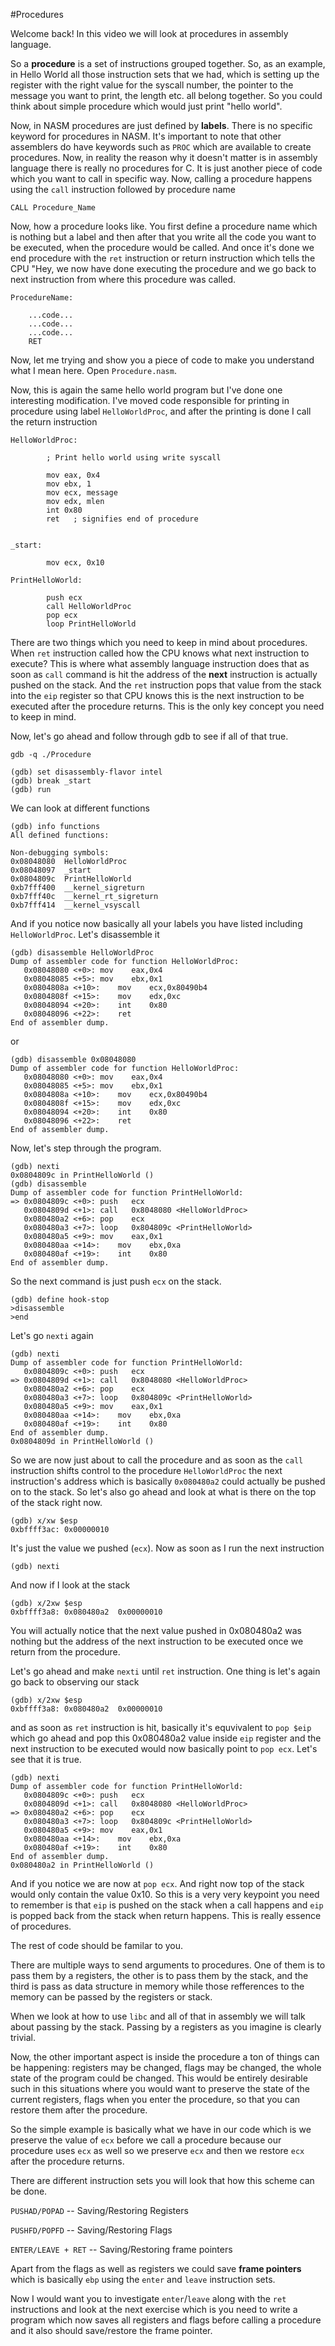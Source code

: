 #Procedures

Welcome back! In this video we will look at procedures in assembly
language.

So a **procedure** is a set of instructions grouped together. So,
as an example, in Hello World all those instruction sets that we
had, which is setting up the register with the right value for the
syscall number, the pointer to the message you want to print, 
the length etc. all belong together. So you could think about simple
procedure which would just print "hello world".

Now, in NASM procedures are just defined by **labels**. There is no
specific keyword for procedures in NASM. It's important to note that
other assemblers do have keywords such as `PROC` which are available
to create procedures. Now, in reality the reason why it doesn't matter
is in assembly language there is really no procedures for C. It is just
another piece of code which you want to call in specific way. Now, 
calling a procedure happens using the `call` instruction followed
by procedure name

```
CALL Procedure_Name
```

Now, how a procedure looks like. You first define a procedure name
which is nothing but a label and then after that you write all the code
you want to be executed, when the procedure would be called. And once
it's done we end procedure with the `ret` instruction or return
instruction which tells the CPU "Hey, we now have done executing the
procedure and we go back to next instruction from where this procedure
was called.

```
ProcedureName:

	...code...
	...code...
	...code...
	RET
```

Now, let me trying and show you a piece of code to make you understand
what I mean here. Open `Procedure.nasm`.

Now, this is again the same hello world program but I've done one
interesting modification. I've moved code responsible for printing
in procedure using label `HelloWorldProc`, and after the printing
is done I call the return instruction

```
HelloWorldProc:

        ; Print hello world using write syscall

        mov eax, 0x4
        mov ebx, 1
        mov ecx, message
        mov edx, mlen
        int 0x80
        ret   ; signifies end of procedure


_start:

        mov ecx, 0x10

PrintHelloWorld:

        push ecx
        call HelloWorldProc
        pop ecx
        loop PrintHelloWorld
```

There are two things which you need to keep in mind about procedures.
When `ret` instruction called how the CPU knows what next instruction
to execute? This is where what assembly language instruction does
that as soon as `call` command is hit the address of the **next**
instruction is actually pushed on the stack. And the `ret` instruction
pops that value from the stack into the `eip` register so that CPU
knows this is the next instruction to be executed after the procedure
returns. This is the only key concept you need to keep in mind.

Now, let's go ahead and follow through gdb to see if all of that true.

```
gdb -q ./Procedure
```

```
(gdb) set disassembly-flavor intel
(gdb) break _start
(gdb) run
```

We can look at different functions

```
(gdb) info functions 
All defined functions:

Non-debugging symbols:
0x08048080  HelloWorldProc
0x08048097  _start
0x0804809c  PrintHelloWorld
0xb7fff400  __kernel_sigreturn
0xb7fff40c  __kernel_rt_sigreturn
0xb7fff414  __kernel_vsyscall
```

And if you notice now basically all your labels you have listed 
including `HelloWorldProc`. Let's disassemble it

```
(gdb) disassemble HelloWorldProc 
Dump of assembler code for function HelloWorldProc:
   0x08048080 <+0>:	mov    eax,0x4
   0x08048085 <+5>:	mov    ebx,0x1
   0x0804808a <+10>:	mov    ecx,0x80490b4
   0x0804808f <+15>:	mov    edx,0xc
   0x08048094 <+20>:	int    0x80
   0x08048096 <+22>:	ret    
End of assembler dump.
```

or

```
(gdb) disassemble 0x08048080
Dump of assembler code for function HelloWorldProc:
   0x08048080 <+0>:	mov    eax,0x4
   0x08048085 <+5>:	mov    ebx,0x1
   0x0804808a <+10>:	mov    ecx,0x80490b4
   0x0804808f <+15>:	mov    edx,0xc
   0x08048094 <+20>:	int    0x80
   0x08048096 <+22>:	ret    
End of assembler dump.
```

Now, let's step through the program.

```
(gdb) nexti
0x0804809c in PrintHelloWorld ()
(gdb) disassemble 
Dump of assembler code for function PrintHelloWorld:
=> 0x0804809c <+0>:	push   ecx
   0x0804809d <+1>:	call   0x8048080 <HelloWorldProc>
   0x080480a2 <+6>:	pop    ecx
   0x080480a3 <+7>:	loop   0x804809c <PrintHelloWorld>
   0x080480a5 <+9>:	mov    eax,0x1
   0x080480aa <+14>:	mov    ebx,0xa
   0x080480af <+19>:	int    0x80
End of assembler dump.
```

So the next command is just push `ecx` on the stack.

```
(gdb) define hook-stop
>disassemble 
>end
```

Let's go `nexti` again

```
(gdb) nexti
Dump of assembler code for function PrintHelloWorld:
   0x0804809c <+0>:	push   ecx
=> 0x0804809d <+1>:	call   0x8048080 <HelloWorldProc>
   0x080480a2 <+6>:	pop    ecx
   0x080480a3 <+7>:	loop   0x804809c <PrintHelloWorld>
   0x080480a5 <+9>:	mov    eax,0x1
   0x080480aa <+14>:	mov    ebx,0xa
   0x080480af <+19>:	int    0x80
End of assembler dump.
0x0804809d in PrintHelloWorld ()
```

So we are now just about to call the procedure and as soon as the
`call` instruction shifts control to the procedure `HelloWorldProc`
the next instruction's address which is basically `0x080480a2` could
actually be pushed on to the stack. So let's also go ahead and
look at what is there on the top of the stack right now.

```
(gdb) x/xw $esp
0xbffff3ac:	0x00000010
```

It's just the value we pushed (`ecx`). Now as soon as I run the next
instruction 

```
(gdb) nexti
```

And now if I look at the stack 

```
(gdb) x/2xw $esp
0xbffff3a8:	0x080480a2	0x00000010
```

You will actually notice that the next value pushed in 0x080480a2 was
nothing but the address of the next instruction to be executed once
we return from the procedure. 

Let's go ahead and make `nexti` until `ret` instruction. One thing
is let's again go back to observing our stack

```
(gdb) x/2xw $esp
0xbffff3a8:	0x080480a2	0x00000010
```

and as soon as `ret` instruction is hit, basically it's equvivalent to
`pop $eip` which go ahead and pop this 0x080480a2 value inside `eip`
register and the next instruction to be executed would now basically
point to `pop ecx`. Let's see that it is true.

```
(gdb) nexti
Dump of assembler code for function PrintHelloWorld:
   0x0804809c <+0>:	push   ecx
   0x0804809d <+1>:	call   0x8048080 <HelloWorldProc>
=> 0x080480a2 <+6>:	pop    ecx
   0x080480a3 <+7>:	loop   0x804809c <PrintHelloWorld>
   0x080480a5 <+9>:	mov    eax,0x1
   0x080480aa <+14>:	mov    ebx,0xa
   0x080480af <+19>:	int    0x80
End of assembler dump.
0x080480a2 in PrintHelloWorld ()
```

And if you notice we are now at `pop ecx`. And right now top of the 
stack would only contain the value 0x10. So this is a very very 
keypoint you need to remember is that `eip` is pushed on the stack
when a call happens and `eip` is popped back from the stack when
return happens. This is really essence of procedures.

The rest of code should be familar to you.

There are multiple ways to send arguments to procedures. One of them 
is to pass them by a registers, the other is to pass them by the 
stack, and the third is pass as data structure in memory while those
refferences to the memory can be passed by the registers or stack.

When we look at how to use `libc` and all of that in assembly we will
talk about passing by the stack. Passing by a registers as you imagine
is clearly trivial.

Now, the other important aspect is inside the procedure a ton of 
things can be happening: registers may be changed, flags may be 
changed, the whole state of the program could be changed. This would
be entirely desirable such in this situations where you would want to
preserve the state of the current registers, flags when you enter the
procedure, so that you can restore them after the procedure.

So the simple example is basically what we have in our code which is
we preserve the value of `ecx` before we call a procedure because 
our procedure uses `ecx` as well so we preserve `ecx` and then we
restore `ecx` after the procedure returns.

There are different instruction sets you will look that how this
scheme can be done. 

`PUSHAD/POPAD` -- Saving/Restoring Registers

`PUSHFD/POPFD` -- Saving/Restoring Flags

`ENTER/LEAVE + RET` -- Saving/Restoring frame pointers

Apart from the flags as well as registers we
could save **frame pointers** which is basically `ebp` using the
`enter` and `leave` instruction sets.

Now I would want you to investigate `enter`/`leave` along with the
`ret` instructions and look at the next exercise which is you need
to write a program which now saves all registers and flags before
calling a procedure and it also should save/restore the frame pointer.



